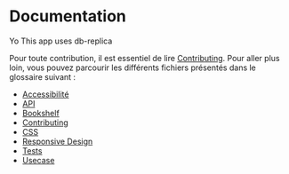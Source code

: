 # Documentation
Yo
This app uses db-replica

Pour toute contribution, il est essentiel de lire [Contributing](./CONTRIBUTING.md). Pour aller plus loin, vous pouvez parcourir les différents fichiers présentés dans le glossaire suivant : 

* [Accessibilité](./Accessibilite.md)
* [API](./API.md)
* [Bookshelf](./Bookshelf.md)
* [Contributing](./CONTRIBUTING.md)
* [CSS](./CSS.md)
* [Responsive Design](./Responsive-Design.md)
* [Tests](./Tests.md)
* [Usecase](./Usecase.md)
